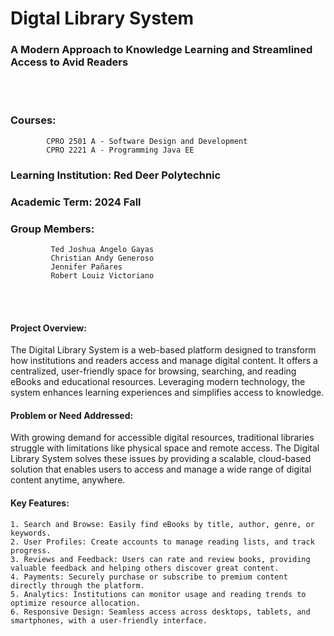 # Digtal Library System
### A Modern Approach to Knowledge Learning and Streamlined Access to Avid Readers

</br></br>

### Courses:
            CPRO 2501 A - Software Design and Development
            CPRO 2221 A - Programming Java EE
### Learning Institution: Red Deer Polytechnic
### Academic Term: 2024 Fall
### Group Members:
             Ted Joshua Angelo Gayas
             Christian Andy Generoso
             Jennifer Pañares
             Robert Louiz Victoriano

</br></br>

#### Project Overview:
The Digital Library System is a web-based platform designed to transform how institutions and readers access and manage digital content. It offers a centralized, user-friendly space for browsing, searching, and reading eBooks and educational resources. Leveraging modern technology, the system enhances learning experiences and simplifies access to knowledge.


#### Problem or Need Addressed:
With growing demand for accessible digital resources, traditional libraries struggle with limitations like physical space and remote access. The Digital Library System solves these issues by providing a scalable, cloud-based solution that enables users to access and manage a wide range of digital content anytime, anywhere.


#### Key Features:
    1. Search and Browse: Easily find eBooks by title, author, genre, or keywords.
    2. User Profiles: Create accounts to manage reading lists, and track progress.
    3. Reviews and Feedback: Users can rate and review books, providing valuable feedback and helping others discover great content.
    4. Payments: Securely purchase or subscribe to premium content directly through the platform.
    5. Analytics: Institutions can monitor usage and reading trends to optimize resource allocation.
    6. Responsive Design: Seamless access across desktops, tablets, and smartphones, with a user-friendly interface.
